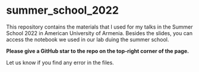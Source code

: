# summer_school_2022
This repository contains the materials that I used for my talks in the Summer School 2022 in American University of Armenia.
Besides the slides, you can access the notebook we used in our lab duing the summer school. 

**Please give a GitHub star to the repo on the top-right corner of the page.**

Let us know if you find any error in the files.



